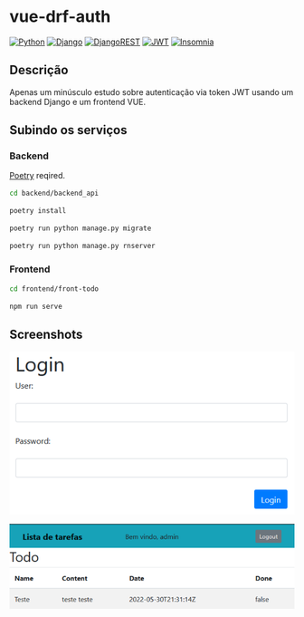 # vue-drf-auth

[![Python](https://img.shields.io/badge/python-%2314354C.svg?style=flat&logo=python&logoColor=white)](https://www.python.org/)
[![Django](https://img.shields.io/badge/django-%23092E20.svg?style=flat&logo=django&logoColor=white)](https://www.djangoproject.com/)
[![DjangoREST](https://img.shields.io/badge/DJANGO-REST-ff1709?style=flat&logo=django&logoColor=white&color=ff1709&labelColor=gray)](https://www.django-rest-framework.org/)
[![JWT](https://img.shields.io/badge/JWT-black?style=flat&logo=JSON%20web%20tokens)](https://jwt.io/)
[![Insomnia](https://img.shields.io/badge/Insomnia-black?style=flat&logo=insomnia&logoColor=5849BE)](https://insomnia.rest/)

## Descrição

Apenas um minúsculo estudo sobre autenticação via token JWT usando um backend Django e um frontend VUE.

## Subindo os serviços

### Backend

[Poetry](https://python-poetry.org/) reqired.

```sh
cd backend/backend_api
```

```sh
poetry install
```

```sh
poetry run python manage.py migrate
```

```sh
poetry run python manage.py rnserver
```

### Frontend

```sh
cd frontend/front-todo
```

```sh
npm run serve
```

## Screenshots

![Login form](images/login_form.png)

![TODO list](images/list.png)
